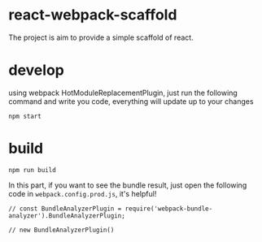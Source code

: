 # react-webpack-scaffold
The project is aim to provide a simple scaffold of react.

# develop
using webpack HotModuleReplacementPlugin, just run the following command and write you code, everything will update up to your changes

```
npm start
```

# build

```
npm run build
```
In this part, if you want to see the bundle result, just open the following code in `webpack.config.prod.js`, it's helpful!
```
// const BundleAnalyzerPlugin = require('webpack-bundle-analyzer').BundleAnalyzerPlugin;

// new BundleAnalyzerPlugin()
```
